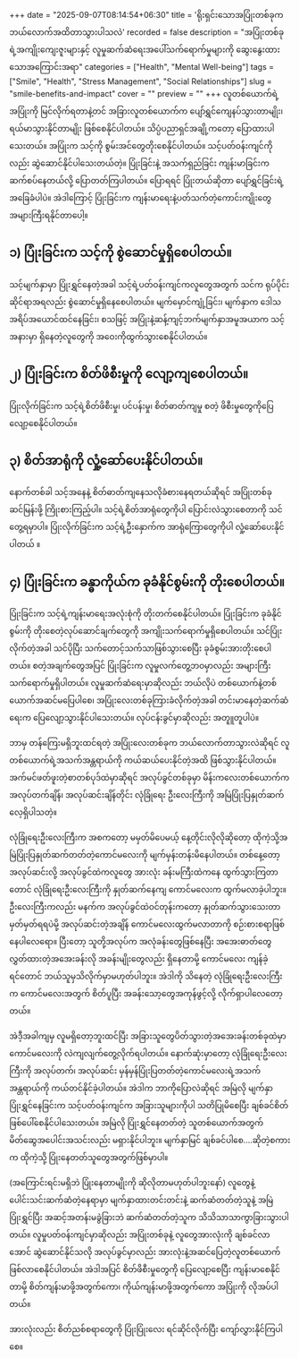 +++
date = "2025-09-07T08:14:54+06:30"
title = 'ရိုးရှင်းသောအပြုံးတစ်ခုကဘယ်လောက်အထိတာသွားပါသလဲ'
recorded = false
description = "အပြုံးတစ်ခုရဲ့အကျိုးကျေးဇူးများနှင့် လူမှုဆက်ဆံရေးအပေါ်သက်ရောက်မှုများကို ဆွေးနွေးထားသောအကြောင်းအရာ"
categories = ["Health", "Mental Well-being"]
tags = ["Smile", "Health", "Stress Management", "Social Relationships"]
slug = "smile-benefits-and-impact"
cover = ""
preview = ""
+++
လူတစ်ယောက်ရဲ့အပြုံးကို မြင်လိုက်ရတာနဲ့တင် အခြားလူတစ်ယောက်က ပျော်ရွှင်ကျေနပ်သွားတာမျိုး၊ ရယ်မာသွားနိုင်တာမျိုး ဖြစ်စေနိုင်ပါတယ်။ သိပ္ပံပညာရှင်အချို့ကတော့ ပြောထားပါသေးတယ်။ အပြုံးက သင့်ကို စွမ်းအင်တွေတိုးစေနိုင်ပါတယ်။ သင့်ပတ်ဝန်းကျင်ကိုလည်း ဆွဲဆောင်နိုင်ပါသေးတယ်တဲ့။ ပြုံးခြင်းနဲ့ အသက်ရှည်ခြင်း ကျန်းမာခြင်းက ဆက်စပ်နေတယ်လို့ ပြောတတ်ကြပါတယ်။ ပြောရရင် ပြုံးတယ်ဆိုတာ ပျော်ရွှင်ခြင်းရဲ့အခြေခံပါပဲ။ အဲဒါကြောင့် ပြုံးခြင်းက ကျန်းမာရေးနဲ့ပတ်သက်တဲ့ကောင်းကျိုးတွေ အများကြီးရနိုင်တာပေါ့။

## ၁) ပြုံးခြင်းက သင့်ကို စွဲဆောင်မှုရှိစေပါတယ်။
သင့်မျက်နှာမှာ ပြုံးရွှင်နေတဲ့အခါ သင့်ရဲ့ပတ်ဝန်းကျင်ကလူတွေအတွက် သင်က ရုပ်ပိုင်းဆိုင်ရာအရလည်း စွဲဆောင်မှုရှိနေစေပါတယ်။ မျက်မှောင်ကျုံ့ခြင်း၊ မျက်နှာက ဒေါသအရိပ်အယောင်ထင်နေခြင်း၊ စသဖြင့် အပြုံးနဲ့ဆန့်ကျင့်ဘက်မျက်နှာအမူအယာက သင့်အနားမှာ ရှိနေတဲ့လူတွေကို အဝေးကိုထွက်သွားစေနိုင်ပါတယ်။

## ၂) ပြုံးခြင်းက စိတ်ဖိစီးမှုကို လျော့ကျစေပါတယ်။
ပြုံးလိုက်ခြင်းက သင့်ရဲ့စိတ်ဖိစီးမှု၊ ပင်ပန်းမှု၊ စိတ်ဓာတ်ကျမှု စတဲ့ ဖိစီးမှုတွေကိုပြေလျော့စေနိုင်ပါတယ်။

## ၃) စိတ်အာရုံကို လှုံ့ဆော်ပေးနိုင်ပါတယ်။
နောက်တစ်ခါ သင့်အနေနဲ့ စိတ်ဓာတ်ကျနေသလိုခံစားနေရတယ်ဆိုရင် အပြုံးတစ်ခုဆင်မြန်းဖို့ ကြိုးစားကြည့်ပါ။ သင့်ရဲ့စိတ်အာရုံတွေကိုပါ ပြောင်းလဲသွားစေတာကို သင်တွေ့ရမှာပါ။ ပြုံးလိုက်ခြင်းက သင့်ရဲ့ဦးနှောက်က အာရုံကြောတွေကိုပါ လှုံ့ဆော်ပေးနိုင်ပါတယ် ။

## ၄) ပြုံးခြင်းက ခန္ဓာကိုယ်က ခုခံနိုင်စွမ်းကို တိုးစေပါတယ်။
ပြုံးခြင်းက သင့်ရဲ့ကျန်းမာရေးအလုံးစုံကို တိုးတက်စေနိုင်ပါတယ်။ ပြုံးခြင်းက ခုခံနိုင်စွမ်းကို တိုးစေတဲ့လုပ်ဆောင်ချက်တွေကို အကျိုးသက်ရောက်မှုရှိစေပါတယ်။ သင်ပြုံးလိုက်တဲ့အခါ သင်ပိုပြီး သက်တောင့်သက်သာဖြစ်သွားစေပြီး ခုခံစွမ်းအားတိုးစေပါတယ်။
စတဲ့အချက်တွေအပြင် ပြုံးခြင်းက လူမှုလက်တွေ့ဘဝမှာလည်း အများကြီးသက်ရောက်မှုရှိပါတယ်။ လူမှုဆက်ဆံရေးမှာဆိုလည်း ဘယ်လိုပဲ တစ်ယောက်နဲ့တစ်ယောက်အဆင်မပြေပါစေ၊ အပြုံးလေးတစ်ခုကြားခံလိုက်တဲ့အခါ တင်းမာနေတဲ့ဆက်ဆံရေးက ပြေလျော့သွားနိုင်ပါသေးတယ်။ လုပ်ငန်းခွင်မှာဆိုလည်း အတူူတူပါပဲ။

ဘာမှ တန်ကြေးမရှိဘူးထင်ရတဲ့ အပြုံးလေးတစ်ခုက ဘယ်လောက်တာသွားလဲဆိုရင် လူတစ်ယောက်ရဲ့အသက်အန္တရာယ်ကို ကယ်ဆယ်ပေးနိုင်တဲ့အထိ ဖြစ်သွားနိုင်ပါတယ်။
အက်မင်ဖတ်ဖူးတဲ့စာတစ်ပုဒ်ထဲမှာဆိုရင် အလုပ်ခွင်တစ်ခုမှာ မိန်းကလေးတစ်ယောက်က အလုပ်တက်ချိန်၊ အလုပ်ဆင်းချိန်တိုင်း လုံခြုံရေး ဦးလေးကြီးကို အမြဲပြုံးပြနှုတ်ဆက်လေ့ရှိပါသတဲ့။ 

လုံခြုံရေးဦးလေးကြီးက အစကတော့ မမှတ်မိပေမယ့် နေ့တိုင်းလိုလိုဆိုတော့ ထိုကဲ့သို့အမြဲပြုံးပြနှုတ်ဆက်တတ်တဲ့ကောင်မလေးကို မျက်မှန်းတန်းမိနေပါတယ်။ တစ်နေ့တော့ အလုပ်ဆင်းလို့ အလုပ်ခွင်ထဲကလူတွေ အားလုံး ခန်းမကြီးထဲကနေ ထွက်သွားကြတာတောင် လုံခြုံရေးဦးလေးကြီးကို နှုတ်ဆက်နေကျ
ကောင်မလေးက ထွက်မလာခဲ့ပါဘူး။ ဦးလေးကြီးကလည်း မနက်က အလုပ်ခွင်ထဲဝင်တုန်းကတော့
နှုတ်ဆက်သွားသေးတာ မှတ်မှတ်ရရပဲမို့ အလုပ်ဆင်းတဲ့အချိန် ကောင်မလေးထွက်မလာတာကို
စဉ်းစားစရာဖြစ်နေပါလေရော။ ပြီးတော့ သူတို့အလုပ်က အလုံခန်းတွေဖြစ်နေပြီး
အအေးဓာတ်တွေ လွှတ်ထားတဲ့အအေးခန်းလို အခန်းမျိုးတွေလည်း ရှိနေတာမို့ ကောင်မလေး ကျန်ခဲ့ရင်တောင် ဘယ်သူမှသိလိုက်မှာမဟုတ်ပါဘူး။ အဲဒါကို သိနေတဲ့ လုံခြုံရေးဦးလေးကြီးက
ကောင်မလေးအတွက် စိတ်ပူပြီး အခန်းသော့တွေအကုန်ဖွင့်လို့ လိုက်ရှာပါလေတော့တယ်။

အဲဒီ့အခါကျမှ လူမရှိတော့ဘူးထင်ပြီး အခြားသူတွေပိတ်သွားတဲ့အအေးခန်းတစ်ခုထဲမှာ ကောင်မလေးကို
လဲကျလျက်တွေ့လိုက်ရပါတယ်။ နောက်ဆုံးမှာတော့ လုံခြုံရေးဦးလေးကြီးကို အလုပ်တက်၊
အလုပ်ဆင်း မှန်မှန်ပြုံးပြတတ်တဲ့ကောင်မလေးရဲ့အသက်အန္တရာယ်ကို ကယ်တင်နိုင်ခဲ့ပါတယ်။ အဲဒါက ဘာကိုပြောလဲဆိုရင် အမြဲလို မျက်နှာပြုံးရွှင်နေခြင်းက သင့်ပတ်ဝန်းကျင်က အခြားသူများကိုပါ သတိပြုမိစေပြီး ချစ်ခင်စိတ်ဖြစ်ပေါ်စေနိုင်ပါသေးတယ်။ အမြဲလို ပြုံးရွှင်နေတတ်တဲ့ သူတစ်ယောက်အတွက် မိတ်ဆွေအပေါင်းအသင်းလည်း မရှားနိုင်ပါဘူး။ မျက်နှာမြင် ချစ်ခင်ပါစေ….ဆိုတဲ့စကားက ထိုကဲ့သို့ ပြုံးနေတတ်သူတွေအတွက်ဖြစ်မှာပါ။

(အကြောင်းရင်းမရှိဘဲ ပြုံးနေတာမျိုးကို ဆိုလိုတာမဟုတ်ပါဘူးနော်) လူတွေနဲ့
ပေါင်းသင်းဆက်ဆံတဲ့နေရာမှာ မျက်နှာထားတင်းတင်းနဲ့ ဆက်ဆံတတ်တဲ့သူနဲ့ အမြဲပြုံးရွှင်ပြီး အဆင့်အတန်းမခွဲခြားဘဲ ဆက်ဆံတတ်တဲ့သူက သိသိသာသာကွာခြားသွားပါတယ်။ လူမှုပတ်ဝန်းကျင်မှာဆိုလည်း အပြုံးတစ်ခုနဲ့ လူတွေအားလုံးကို ချစ်ခင်လာအောင် ဆွဲဆောင်နိုင်သလို အလုပ်ခွင်မှာလည်း အားလုံးနဲ့အဆင်ပြေတဲ့လူတစ်ယောက်ဖြစ်လာစေနိုင်ပါတယ်။ အဲဒါအပြင် စိတ်ဖိစီးမှုတွေကို ပြေလျော့စေပြီး ကျန်းမာစေနိုင်တာမို့ စိတ်ကျန်းမာဖို့အတွက်ကော၊ ကိုယ်ကျန်းမာဖို့အတွက်ကော အပြုံးကို လိုအပ်ပါတယ်။

အားလုံးလည်း စိတ်ညစ်စရာတွေကို ပြုံးပြုံးလေး ရင်ဆိုင်လိုက်ပြီး ကျော်လွှားနိုင်ကြပါစေ။